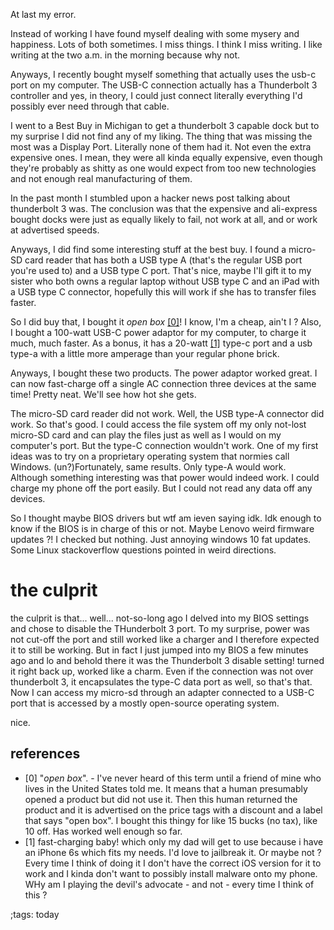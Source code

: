 At last my error.

Instead of working I have found myself dealing
with some mysery and happiness.
Lots of both sometimes.
I miss things.
I think I miss writing.
I like writing at the two a.m. in the morning because why not.

Anyways, I recently bought myself something that actually uses the usb-c
port on my computer. The USB-C connection actually has a Thunderbolt 3 
controller and yes, in theory, I could just connect literally everything
I'd possibly ever need through that cable. 

I went to a Best Buy in Michigan to get a thunderbolt 3 capable dock
but to my surprise I did not find any of my liking. The thing that was 
missing the most was a Display Port. Literally none of them had it. 
Not even the extra expensive ones. I mean, they were all kinda equally
expensive, even though they're probably as shitty as one would expect
from too new technologies and not enough real manufacturing of them.

In the past month I stumbled upon a hacker news post talking about
thunderbolt 3 was.
The conclusion was that the expensive and ali-express bought docks
were just as equally likely to fail, not work at all, and or work
at advertised speeds. 

Anyways, I did find some interesting stuff at the best buy. I found a
micro-SD card reader that has both a USB type A (that's the regular
USB port you're used to) and a USB type C port. That's nice,
maybe I'll gift it to my sister who both owns a regular laptop without
USB type C and an iPad with a USB type C connector, hopefully this will
work if she has to transfer files faster. 

So I did buy that, I bought it *open box* [[0]](#references)!
I know, I'm a cheap, ain't I ?
Also, I bought a 100-watt USB-C power adaptor for my computer, to charge
it much, much faster. As a bonus, it has a 20-watt [[1]](#references) 
type-c port and a usb type-a with a little more amperage than your 
regular phone brick.

Anyways, I bought these two products. The power adaptor worked great.
I can now fast-charge off a single AC connection three devices at the
same time! Pretty neat. We'll see how hot she gets.

The micro-SD card reader did not work.
Well, the USB type-A connector did work. So that's good. I could access
the file system off my only not-lost micro-SD card and can play
the files just as well as I would on my computer's port.
But the type-C connection wouldn't work.
One of my first ideas was to try on a proprietary operating system
that normies call Windows.
(un?)Fortunately, same results. Only type-A would work.
Although something interesting was that power would indeed work.
I could charge my phone off the port easily. But I could not read
any data off any devices.

So I thought maybe BIOS drivers but wtf am  ieven saying idk. Idk
enough to know if the BIOS is in charge of this or not. Maybe Lenovo
weird firmware updates ?! I checked but nothing. Just annoying windows 10
fat updates. Some Linux stackoverflow questions pointed in weird directions.

# the culprit

the culprit
is that...
well... not-so-long ago I delved into my BIOS settings and chose to disable
the THunderbolt 3 port.
To my surprise, power was not cut-off the port and still worked like a 
charger and I therefore expected it to still be working.
But in fact I just jumped into my BIOS a few minutes ago and lo and behold
there it was the Thunderbolt 3 disable setting!
turned it right back up, worked like a charm.
Even if the connection
was not over thunderbolt 3, it encapsulates the type-C data port as well,
so that's that. Now I can access my micro-sd through an adapter connected
to a USB-C port that is accessed by a mostly open-source operating system.

nice.

## references

- [0] "*open box*". - I've never heard of this term
until a friend of mine who lives in the United States told me.
It means that a human presumably opened a product but did not use it.
Then this human returned the product and it is advertised on the price tags
with a discount and a label that says "open box". I bought this thingy for like
15 bucks (no tax), like 10 off. Has worked well enough so far.
- [1]
fast-charging baby!
which only my dad will get to use because i have an iPhone 6s which fits my 
needs. I'd love to jailbreak it. Or maybe not ?
Every time I think of doing it I don't have the correct iOS version for it
to work and I kinda don't want to possibly install  malware onto my phone.
WHy am I playing the devil's advocate - and not - every time I think of this ?

;tags: today
